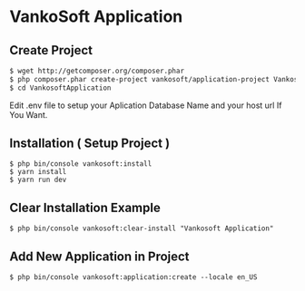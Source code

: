 # VankoSoft Application

Create Project
---------------

```bash
$ wget http://getcomposer.org/composer.phar
$ php composer.phar create-project vankosoft/application-project VankosoftApplication
$ cd VankosoftApplication
```
Edit .env file to setup your Aplication Database Name and your host url If You Want.


Installation ( Setup Project )
-------------------------------
```
$ php bin/console vankosoft:install
$ yarn install
$ yarn run dev
```

Clear Installation Example
---------------------------
```
$ php bin/console vankosoft:clear-install "Vankosoft Application"
```

Add New Application in Project
-------------------------------
```
$ php bin/console vankosoft:application:create --locale en_US
```

